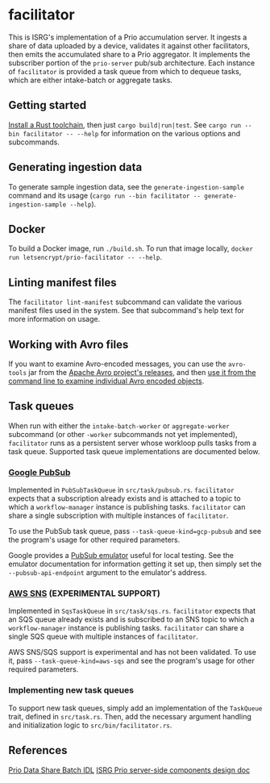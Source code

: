 # facilitator

This is ISRG's implementation of a Prio accumulation server. It ingests a share of data uploaded by a device, validates it against other facilitators, then emits the accumulated share to a Prio aggregator. It implements the subscriber portion of the `prio-server` pub/sub architecture. Each instance of `facilitator` is provided a task queue from which to dequeue tasks, which are either intake-batch or aggregate tasks.

## Getting started

[Install a Rust toolchain](https://www.rust-lang.org/tools/install), then just `cargo build|run|test`. See `cargo run --bin facilitator -- --help` for information on the various options and subcommands.

## Generating ingestion data

To generate sample ingestion data, see the `generate-ingestion-sample` command and its usage (`cargo run --bin facilitator -- generate-ingestion-sample --help`).

## Docker

To build a Docker image, run `./build.sh`. To run that image locally, `docker run letsencrypt/prio-facilitator -- --help`.

## Linting manifest files

The `facilitator lint-manifest` subcommand can validate the various manifest files used in the system. See that subcommand's help text for more information on usage.

## Working with Avro files

If you want to examine Avro-encoded messages, you can use the `avro-tools` jar from the [Apache Avro project's releases](https://downloads.apache.org/avro/avro-1.10.0/java/), and then [use it from the command line to examine individual Avro encoded objects](https://www.michael-noll.com/blog/2013/03/17/reading-and-writing-avro-files-from-the-command-line/).

## Task queues

When run with either the `intake-batch-worker` or `aggregate-worker` subcommand (or other `-worker` subcommands not yet implemented), `facilitator` runs as a persistent server whose workloop pulls tasks from a task queue. Supported task queue implementations are documented below.

### [Google PubSub](https://cloud.google.com/pubsub/docs)

Implemented in `PubSubTaskQueue` in `src/task/pubsub.rs`. `facilitator` expects that a subscription already exists and is attached to a topic to which a `workflow-manager` instance is publishing tasks. `facilitator` can share a single subscription with multiple instances of `facilitator`.

To use the PubSub task queue, pass `--task-queue-kind=gcp-pubsub` and see the program's usage for other required parameters.

Google provides a [PubSub emulator](https://cloud.google.com/pubsub/docs/emulator) useful for local testing. See the emulator documentation for information getting it set up, then simply set the `--pubsub-api-endpoint` argument to the emulator's address.

### [AWS SNS](https://docs.aws.amazon.com/sns/latest/dg/welcome.html) (**EXPERIMENTAL SUPPORT**)

Implemented in `SqsTaskQueue` in `src/task/sqs.rs`. `facilitator` expects that an SQS queue already exists and is subscribed to an SNS topic to which a `workflow-manager` instance is publishing tasks. `facilitator` can share a single SQS queue with multiple instances of `facilitator`.

AWS SNS/SQS support is experimental and has not been validated. To use it, pass `--task-queue-kind=aws-sqs` and see the program's usage for other required parameters.

### Implementing new task queues

To support new task queues, simply add an implementation of the `TaskQueue` trait, defined in `src/task.rs`. Then, add the necessary argument handling and initialization logic to `src/bin/facilitator.rs`.

## References

[Prio Data Share Batch IDL](https://docs.google.com/document/d/1L06dpE7OcC4CXho2UswrfHrnWKtbA9aSSmO_5o7Ku6I/edit#heading=h.3kq1yexquq2g)
[ISRG Prio server-side components design doc](https://docs.google.com/document/d/1MdfM3QT63ISU70l63bwzTrxr93Z7Tv7EDjLfammzo6Q/edit#)
